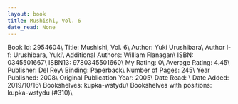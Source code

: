 ```yaml
---
layout: book
title: Mushishi, Vol. 6
date_read: None
---
```


Book Id: 2954604\ 
Title: Mushishi, Vol. 6\ 
Author: Yuki Urushibara\ 
Author l-f: Urushibara, Yuki\ 
Additional Authors: William Flanagan\ 
ISBN: 0345501667\ 
ISBN13: 9780345501660\ 
My Rating: 0\ 
Average Rating: 4.45\ 
Publisher: Del Rey\ 
Binding: Paperback\ 
Number of Pages: 245\ 
Year Published: 2008\ 
Original Publication Year: 2005\ 
Date Read: \ 
Date Added: 2019/10/16\ 
Bookshelves: kupka-wstydu\ 
Bookshelves with positions: kupka-wstydu (#310)\ 


